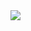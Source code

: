 <img src="https://img.shields.io/badge/JavaScript-400D0D?style=for-the-badge&logo=JavaScript&logoColor=F7DF1E">

